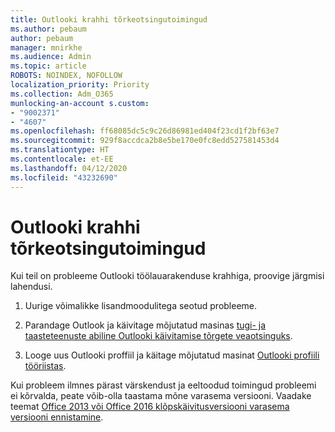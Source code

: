 ```yaml
---
title: Outlooki krahhi tõrkeotsingutoimingud
ms.author: pebaum
author: pebaum
manager: mnirkhe
ms.audience: Admin
ms.topic: article
ROBOTS: NOINDEX, NOFOLLOW
localization_priority: Priority
ms.collection: Adm_O365
munlocking-an-account s.custom:
- "9002371"
- "4607"
ms.openlocfilehash: ff68085dc5c9c26d86981ed404f23cd1f2bf63e7
ms.sourcegitcommit: 929f8accdca2b8e5be170e0fc8edd527581453d4
ms.translationtype: HT
ms.contentlocale: et-EE
ms.lasthandoff: 04/12/2020
ms.locfileid: "43232690"
---
```

# <a name="outlook-crash-troubleshooting-steps"></a>Outlooki krahhi tõrkeotsingutoimingud

Kui teil on probleeme Outlooki töölauarakenduse krahhiga, proovige järgmisi lahendusi.

1. Uurige võimalikke lisandmoodulitega seotud probleeme.

2. Parandage Outlook ja käivitage mõjutatud masinas [tugi- ja taasteteenuste abiline Outlooki käivitamise tõrgete veaotsinguks](https://aka.ms/SaRA-OutlookWontStart).

3. Looge uus Outlooki proffiil ja käitage mõjutatud masinat [Outlooki profiili tööriistas](https://aka.ms/SaRA-OutlookSetupProfile).

Kui probleem ilmnes pärast värskendust ja eeltoodud toimingud probleemi ei kõrvalda, peate võib-olla taastama mõne varasema versiooni. Vaadake teemat [Office 2013 või Office 2016 klõpskäivitusversiooni varasema versiooni ennistamine](https://support.microsoft.com/help/2770432).
